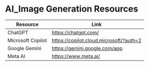 # AI_Image Generation Resources

| Resource | Link |
| -------- | ---- |
| ChatGPT | https://chatgpt.com/ |
| Microsoft Copilot | https://copilot.cloud.microsoft/?auth=2 |
| Google Gemini | https://gemini.google.com/app |
| Meta AI | https://www.meta.ai/ |
